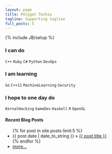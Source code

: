 ```yaml
---
layout: page
title: Polygot Techie
tagline: Supporting tagline
full_posts: 5
---
```

{% include JB/setup %}

### I can do

`C++` `Ruby` `C#` `Python` `DevOps` 

### I am learning

`Go` `C++11` `MachineLearning` `Security` 

### I hope to one day do

`KernalHacking` `GameDev` `Haskell` `R` `OpenGL`  

#### Recent Blog Posts

<ul class="posts">
  {% for post in site.posts limit:5 %}
    <li class="bloglist"><span>{{ post.date | date_to_string }}</span> &raquo; <a href="{{ BASE_PATH }}{{ post.url }}">{{ post.title }}</a></li>
  {% endfor %}
    <li class="bloglist"><a href="{{ BASE_PATH }}/blog">more...</a></li>
</ul>



